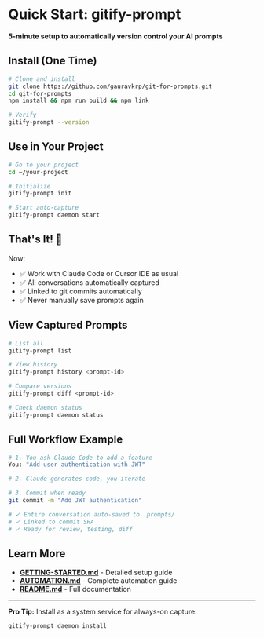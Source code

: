 # Quick Start: gitify-prompt

**5-minute setup to automatically version control your AI prompts**

## Install (One Time)

```bash
# Clone and install
git clone https://github.com/gauravkrp/git-for-prompts.git
cd git-for-prompts
npm install && npm run build && npm link

# Verify
gitify-prompt --version
```

## Use in Your Project

```bash
# Go to your project
cd ~/your-project

# Initialize
gitify-prompt init

# Start auto-capture
gitify-prompt daemon start
```

## That's It! 🎉

Now:
- ✅ Work with Claude Code or Cursor IDE as usual
- ✅ All conversations automatically captured
- ✅ Linked to git commits automatically
- ✅ Never manually save prompts again

## View Captured Prompts

```bash
# List all
gitify-prompt list

# View history
gitify-prompt history <prompt-id>

# Compare versions
gitify-prompt diff <prompt-id>

# Check daemon status
gitify-prompt daemon status
```

## Full Workflow Example

```bash
# 1. You ask Claude Code to add a feature
You: "Add user authentication with JWT"

# 2. Claude generates code, you iterate

# 3. Commit when ready
git commit -m "Add JWT authentication"

# ✓ Entire conversation auto-saved to .prompts/
# ✓ Linked to commit SHA
# ✓ Ready for review, testing, diff
```

## Learn More

- **[GETTING-STARTED.md](GETTING-STARTED.md)** - Detailed setup guide
- **[AUTOMATION.md](AUTOMATION.md)** - Complete automation guide
- **[README.md](README.md)** - Full documentation

---

**Pro Tip:** Install as a system service for always-on capture:
```bash
gitify-prompt daemon install
```
